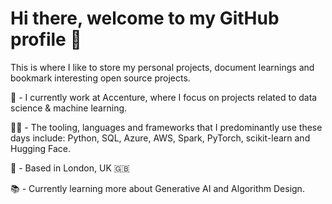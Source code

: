 # Hi there, welcome to my GitHub profile :wave:

This is where I like to store my personal projects, document learnings and bookmark interesting open source projects.

💼 - I currently work at Accenture, where I focus on projects related to data science & machine learning.

👨‍💻 - The tooling, languages and frameworks that I predominantly use these days include:
Python, SQL, Azure, AWS, Spark, PyTorch, scikit-learn and Hugging Face.

📍 - Based in London, UK :uk:

📚 - Currently learning more about Generative AI and Algorithm Design.

